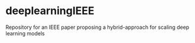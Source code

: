 # deeplearningIEEE
Repository for an IEEE paper proposing a hybrid-approach for scaling deep learning models
